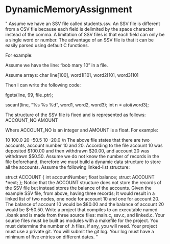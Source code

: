 # DynamicMemoryAssignment
" Assume we have an SSV file called students.ssv. An SSV file is different from a CSV file because each field is delimited by the space character instead of the comma. A limitation of SSV files is that each field can only be a single word or number. The advantage of an SSV file is that it can be easily parsed using default C functions.

For example:

Assume we have the line: “bob mary 10” in a file.

Assume arrays: char line[100], word1[10], word2[10], word3[10]

Then I can write the following code:

fgets(line, 99, file_ptr);

sscanf(line, “%s %s %d”, word1, word2, word3); int n = atoi(word3);

The structure of the SSV file is fixed and is represented as follows: ACCOUNT_NO AMOUNT

Where ACCOUNT_NO is an integer and AMOUNT is a float. For example: 

10 100.0 20 -50.5 10 -20.0 /n
The above file states that there are two accounts, account number 10 and 20. According to the file account 10 was deposited $100.00 and then withdrawn $20.00, and account 20 was withdrawn $50.50.
Assume we do not know the number of records in the file beforehand, therefore we must build a dynamic data structure to store all the accounts. Assume the following linked-list structure:

 struct ACCOUNT {
         int accountNumber;
         float balance;
         struct ACCOUNT *next;
};
Notice that the ACCOUNT structure does not store the records of the SSV file but instead stores the balance of the accounts. Given the example SSV file, from above, having three records; It would result in a linked list of two nodes, one node for account 10 and one for account 20. The balance of account 10 would be $80.00 and the balance of account 20 would be $-50.50.
Write a project that compiles to an executable named ./bank and is made from three source files: main.c, ssv.c, and linked.c. Your source files must be built as modules with
a makefile for the project. You must determine the number of .h files, if any, you will need. Your project must use a private git. You will submit the git log. Your log must have a minimum of five entries on different dates. "
